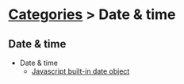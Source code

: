 # [Categories](categories.index.html) > Date & time

## Date & time

- Date & time
  - [Javascript built-in date object](rex_date.html)